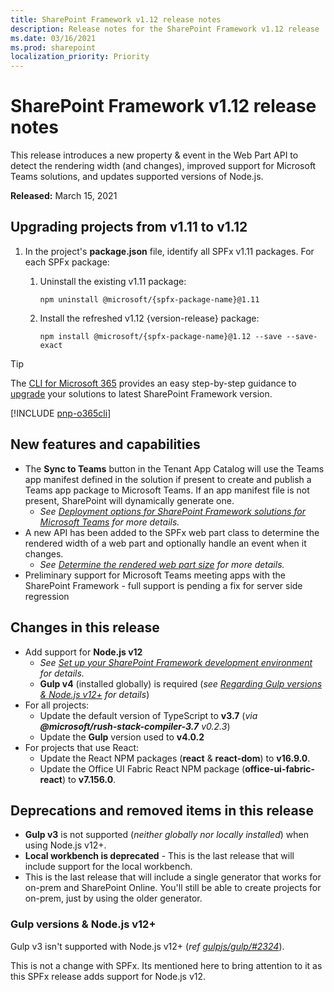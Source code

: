 ```yaml
---
title: SharePoint Framework v1.12 release notes
description: Release notes for the SharePoint Framework v1.12 release
ms.date: 03/16/2021
ms.prod: sharepoint
localization_priority: Priority
---
```

# SharePoint Framework v1.12 release notes

This release introduces a new property & event in the Web Part API to detect the rendering width (and changes), improved support for Microsoft Teams solutions, and updates supported versions of Node.js.

**Released:** March 15, 2021

## Upgrading projects from v1.11 to v1.12

1. In the project's **package.json** file, identify all SPFx v1.11 packages. For each SPFx package:
    1. Uninstall the existing v1.11 package:

        ```console
        npm uninstall @microsoft/{spfx-package-name}@1.11
        ```

    1. Install the refreshed v1.12 {version-release} package:

        ```console
        npm install @microsoft/{spfx-package-name}@1.12 --save --save-exact
        ```

> [!TIP]
> The [CLI for Microsoft 365](https://aka.ms/o365cli) provides an easy step-by-step guidance to [upgrade](https://pnp.github.io/cli-microsoft365/cmd/spfx/project/project-upgrade/) your solutions to latest SharePoint Framework version.

[!INCLUDE [pnp-o365cli](../../includes/snippets/open-source/pnp-o365cli.md)]

## New features and capabilities

- The **Sync to Teams** button in the Tenant App Catalog will use the Teams app manifest defined in the solution if present to create and publish a Teams app package to Microsoft Teams. If an app manifest file is not present, SharePoint will dynamically generate one.
  - *See [Deployment options for SharePoint Framework solutions for Microsoft Teams](deployment-spfx-teams-solutions.md) for more details.*
- A new API has been added to the SPFx web part class to determine the rendered width of a web part and optionally handle an event when it changes.
  - *See [Determine the rendered web part size](web-parts/basics/determine-web-part-width.md) for more details.*
- Preliminary support for Microsoft Teams meeting apps with the SharePoint Framework - full support is pending a fix for server side regression

## Changes in this release

- Add support for **Node.js v12**
  - *See [Set up your SharePoint Framework development environment](set-up-your-development-environment.md) for details.*
  - **Gulp v4** (installed globally) is required (*see [Regarding Gulp versions & Node.js v12+](#gulp-versions--nodejs-v12) for details*)
- For all projects:
  - Update the default version of TypeScript to **v3.7** (*via **@microsoft/rush-stack-compiler-3.7** v0.2.3*)
  - Update the **Gulp** version used to **v4.0.2**
- For projects that use React:
  - Update the React NPM packages (**react** & **react-dom**) to **v16.9.0**.
  - Update the Office UI Fabric React NPM package (**office-ui-fabric-react**) to **v7.156.0**.

## Deprecations and removed items in this release

- **Gulp v3** is not supported (*neither globally nor locally installed*) when using Node.js v12+.
- **Local workbench is deprecated** - This is the last release that will include support for the local workbench.
- This is the last release that will include a single generator that works for on-prem and SharePoint Online.  You'll still be able to create projects for on-prem, just by using the older generator.

### Gulp versions & Node.js v12+

Gulp v3 isn't supported with Node.js v12+ (*ref [gulpjs/gulp/#2324](https://github.com/gulpjs/gulp/issues/2324)*).

This is not a change with SPFx. Its mentioned here to bring attention to it as this SPFx release adds support for Node.js v12.
